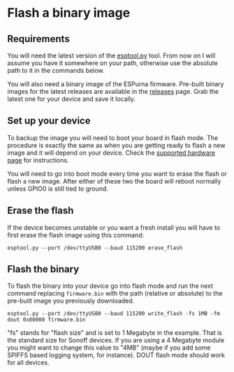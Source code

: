 # Flash a binary image

## Requirements

You will need the latest version of the [esptool.py](https://github.com/espressif/esptool) tool. From now on I will assume you have it somewhere on your path, otherwise use the absolute path to it in the commands below.

You will also need a binary image of the ESPurna firmware. Pre-built binary images for the latest releases are available in the [releases](https://github.com/xoseperez/espurna/releases/) page. Grab the latest one for your device and save it locally.

## Set up your device

To backup the image you will need to boot your board in flash mode. The procedure is exactly the same as when you are getting ready to flash a new image and it will depend on your device. Check the [supported hardware page](https://github.com/xoseperez/espurna/wiki/Hardware) for instructions.

You will need to go into boot mode every time you want to erase the flash or flash a new image. After either of these two the board will reboot normally unless GPIO0 is still tied to ground.

## Erase the flash

If the device becomes unstable or you want a fresh install you will have to first erase the flash image using this command:

```
esptool.py --port /dev/ttyUSB0 --baud 115200 erase_flash
```

## Flash the binary

To flash the binary into your device go into flash mode and run the next command replacing `firmware.bin` with the path (relative or absolute) to the pre-built image you previously downloaded.

```
esptool.py --port /dev/ttyUSB0 --baud 115200 write_flash -fs 1MB -fm dout 0x00000 firmware.bin
```

"fs" stands for "flash size" and is set to 1 Megabyte in the example. That is the standard size for Sonoff devices. If you are using a 4 Megabyte module you might want to change this value to "4MB" (maybe if you add some SPIFFS based logging system, for instance). DOUT flash mode should work for all devices.
